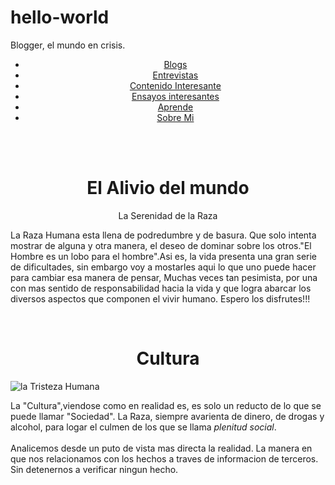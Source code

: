 # hello-world
Blogger, el mundo en crisis.

<!DOCTYPE html>
<html>
<head>


<div class="tags">	


<span>  

<center>
<ul>
  <li><a href="default.asp">Blogs</a></li>
  <li><a href="news.asp">Entrevistas</a></li>
  <li><a href="contact.asp">Contenido Interesante</a></li>
  <li><a href="about.asp">Ensayos interesantes</a></li>
  <li><a href="about.asp">Aprende</a></li>
  <li><a href="about.asp">Sobre Mi</a></li>
  </ul>
  </center>
  <br/>


</span>

</div>




<link rel="stylesheet" type="text/css" href="blogger1.css">



<body>

<title>
Blogger, El mundo en crisis.
</title>

<br/>
<center>
<h1>El Alivio del mundo</h1>
<p>La Serenidad de la Raza</p>
</center>

<p id="demo"></p>


<script src="blogger.js"> </script>




</head>

<p>
La Raza Humana esta llena de podredumbre y de basura. Que solo intenta mostrar de alguna y otra manera, el deseo de dominar sobre los otros."El Hombre es un lobo para el hombre".Asi es, la vida presenta una gran serie de dificultades, sin embargo voy a mostarles aqui lo que uno puede hacer para cambiar esa manera de pensar, Muchas veces tan pesimista, por una con mas sentido de responsabilidad hacia la vida y que logra abarcar los diversos aspectos que componen el vivir humano. Espero los disfrutes!!! 
</p> 

<br/> 

<center>
<h1>Cultura</h1>
</center>

<span><img class="florero" src="rue.jpg" alt="la Tristeza Humana"/>

<p>
La "Cultura",viendose como en realidad es, es solo un reducto de lo que se puede llamar "Sociedad".
La Raza, siempre avarienta de dinero, de drogas y alcohol, para logar el culmen de los que se llama <em>plenitud social</em>. <br/> <br/>
Analicemos desde un puto de vista mas directa la realidad.
La manera en que nos relacionamos con los hechos a traves de informacion de terceros. Sin detenernos a verificar ningun hecho.


</p>

<p>

</p>


</body>
</html>
